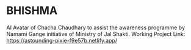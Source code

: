 # BHISHMA
AI Avatar of Chacha Chaudhary to assist the awareness programme by Namami Gange initiative of Ministry of Jal Shakti.
Working Project Link: https://astounding-pixie-f9e57b.netlify.app/ 
